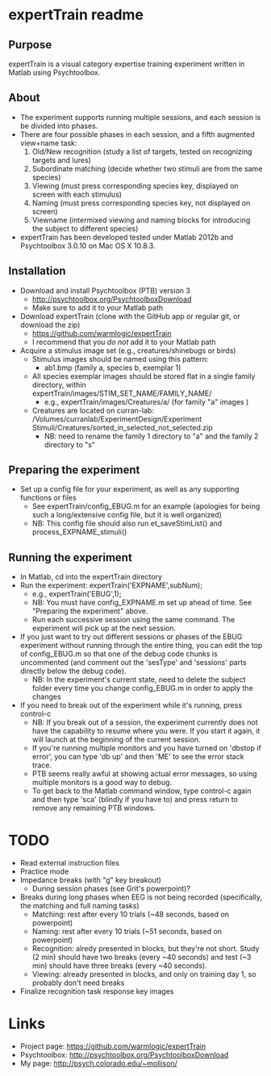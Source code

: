 expertTrain readme
===========

Purpose
----

expertTrain is a visual category expertise training experiment written in Matlab using Psychtoolbox.

About
----

- The experiment supports running multiple sessions, and each session is be divided into phases.
- There are four possible phases in each session, and a fifth augmented view+name task:
   1. Old/New recognition (study a list of targets, tested on recognizing targets and lures)
   1. Subordinate matching (decide whether two stimuli are from the same species)
   1. Viewing (must press corresponding species key, displayed on screen with each stimulus)
   1. Naming (must press corresponding species key, not displayed on screen)
   1. Viewname (intermixed viewing and naming blocks for introducing the subject to different species)
- expertTrain has been developed tested under Matlab 2012b and Psychtoolbox 3.0.10 on Mac OS X 10.8.3.

Installation
----

- Download and install Psychtoolbox (PTB) version 3
   - http://psychtoolbox.org/PsychtoolboxDownload
   - Make sure to add it to your Matlab path
- Download expertTrain (clone with the GitHub app or regular git, or download the zip)
   - https://github.com/warmlogic/expertTrain
   - I recommend that you *do not* add it to your Matlab path
- Acquire a stimulus image set (e.g., creatures/shinebugs or birds)
   - Stimulus images should be named using this pattern:
      - ab1.bmp (family a, species b, exemplar 1)
   - All species exemplar images should be stored flat in a single family directory, within expertTrain/images/STIM_SET_NAME/FAMILY_NAME/
      - e.g., expertTrain/images/Creatures/a/ (for family "a" images )
   - Creatures are located on curran-lab: /Volumes/curranlab/ExperimentDesign/Experiment Stimuli/Creatures/sorted_in_selected_not_selected.zip
      - NB: need to rename the family 1 directory to "a" and the family 2 directory to "s"

Preparing the experiment
----

- Set up a config file for your experiment, as well as any supporting functions or files
   - See expertTrain/config_EBUG.m for an example (apologies for being such a long/extensive config file, but it is well organized)
   - NB: This config file should also run et_saveStimList() and process_EXPNAME_stimuli()

Running the experiment
----

- In Matlab, cd into the expertTrain directory
- Run the experiment: expertTrain('EXPNAME',subNum);
   - e.g., expertTrain('EBUG',1);
   - NB: You must have config_EXPNAME.m set up ahead of time. See "Preparing the experiment" above.
   - Run each successive session using the same command. The experiment will pick up at the next session.
- If you just want to try out different sessions or phases of the EBUG experiment without running through the entire thing, you can edit the top of config_EBUG.m so that one of the debug code chunks is uncommented (and comment out the 'sesType' and 'sessions' parts directly below the debug code).
   - NB: In the experiment's current state, need to delete the subject folder every time you change config_EBUG.m in order to apply the changes
- If you need to break out of the experiment while it's running, press control-c
   - NB: If you break out of a session, the experiment currently does not have the capability to resume where you were. If you start it again, it will launch at the beginning of the current session.
   - If you're running multiple monitors and you have turned on 'dbstop if error', you can type 'db up' and then 'ME' to see the error stack trace.
   - PTB seems really awful at showing actual error messages, so using multiple monitors is a good way to debug.
   - To get back to the Matlab command window, type control-c again and then type 'sca' (blindly if you have to) and press return to remove any remaining PTB windows.

TODO
====

- Read external instruction files
- Practice mode
- Impedance breaks (with "g" key breakout)
   - During session phases (see Grit's powerpoint)?
- Breaks during long phases when EEG is not being recorded (specifically, the matching and full naming tasks)
   - Matching: rest after every 10 trials (~48 seconds, based on powerpoint)
   - Naming: rest after every 10 trials (~51 seconds, based on powerpoint)
   - Recognition: alredy presented in blocks, but they're not short. Study (2 min) should have two breaks (every ~40 seconds) and test (~3 min) should have three breaks (every ~40 seconds).
   - Viewing: already presented in blocks, and only on training day 1, so probably don't need breaks
- Finalize recognition task response key images

Links
====

- Project page: https://github.com/warmlogic/expertTrain
- Psychtoolbox: http://psychtoolbox.org/PsychtoolboxDownload
- My page: http://psych.colorado.edu/~mollison/
